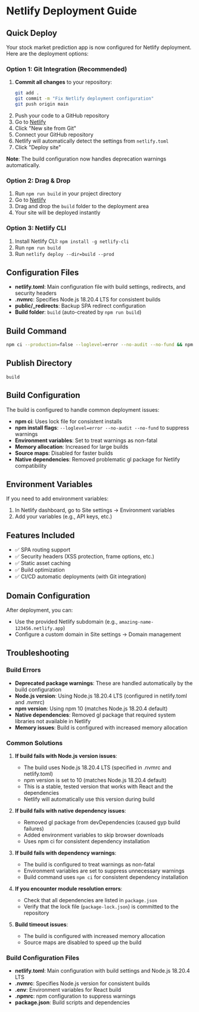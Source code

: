 # Netlify Deployment Guide

## Quick Deploy

Your stock market prediction app is now configured for Netlify deployment. Here are the deployment options:

### Option 1: Git Integration (Recommended)
1. **Commit all changes** to your repository:
   ```bash
   git add .
   git commit -m "Fix Netlify deployment configuration"
   git push origin main
   ```
2. Push your code to a GitHub repository
3. Go to [Netlify](https://app.netlify.com/)
4. Click "New site from Git"
5. Connect your GitHub repository
6. Netlify will automatically detect the settings from `netlify.toml`
7. Click "Deploy site"

**Note**: The build configuration now handles deprecation warnings automatically.

### Option 2: Drag & Drop
1. Run `npm run build` in your project directory
2. Go to [Netlify](https://app.netlify.com/)
3. Drag and drop the `build` folder to the deployment area
4. Your site will be deployed instantly

### Option 3: Netlify CLI
1. Install Netlify CLI: `npm install -g netlify-cli`
2. Run `npm run build`
3. Run `netlify deploy --dir=build --prod`

## Configuration Files

- **netlify.toml**: Main configuration file with build settings, redirects, and security headers
- **.nvmrc**: Specifies Node.js 18.20.4 LTS for consistent builds
- **public/_redirects**: Backup SPA redirect configuration
- **Build folder**: `build` (auto-created by `npm run build`)

## Build Command
```bash
npm ci --production=false --loglevel=error --no-audit --no-fund && npm run build
```

## Publish Directory
```
build
```

## Build Configuration
The build is configured to handle common deployment issues:
- **npm ci**: Uses lock file for consistent installs
- **npm install flags**: `--loglevel=error --no-audit --no-fund` to suppress warnings
- **Environment variables**: Set to treat warnings as non-fatal
- **Memory allocation**: Increased for large builds
- **Source maps**: Disabled for faster builds
- **Native dependencies**: Removed problematic gl package for Netlify compatibility

## Environment Variables
If you need to add environment variables:
1. In Netlify dashboard, go to Site settings → Environment variables
2. Add your variables (e.g., API keys, etc.)

## Features Included
- ✅ SPA routing support
- ✅ Security headers (XSS protection, frame options, etc.)
- ✅ Static asset caching
- ✅ Build optimization
- ✅ CI/CD automatic deployments (with Git integration)

## Domain Configuration
After deployment, you can:
- Use the provided Netlify subdomain (e.g., `amazing-name-123456.netlify.app`)
- Configure a custom domain in Site settings → Domain management

## Troubleshooting

### Build Errors
- **Deprecated package warnings**: These are handled automatically by the build configuration
- **Node.js version**: Using Node.js 18.20.4 LTS (configured in netlify.toml and .nvmrc)
- **npm version**: Using npm 10 (matches Node.js 18.20.4 default)
- **Native dependencies**: Removed gl package that required system libraries not available in Netlify
- **Memory issues**: Build is configured with increased memory allocation

### Common Solutions
1. **If build fails with Node.js version issues**:
   - The build uses Node.js 18.20.4 LTS (specified in .nvmrc and netlify.toml)
   - npm version is set to 10 (matches Node.js 18.20.4 default)
   - This is a stable, tested version that works with React and the dependencies
   - Netlify will automatically use this version during build

2. **If build fails with native dependency issues**:
   - Removed gl package from devDependencies (caused gyp build failures)
   - Added environment variables to skip browser downloads
   - Uses npm ci for consistent dependency installation

3. **If build fails with dependency warnings**:
   - The build is configured to treat warnings as non-fatal
   - Environment variables are set to suppress unnecessary warnings
   - Build command uses `npm ci` for consistent dependency installation

4. **If you encounter module resolution errors**:
   - Check that all dependencies are listed in `package.json`
   - Verify that the lock file (`package-lock.json`) is committed to the repository

5. **Build timeout issues**:
   - The build is configured with increased memory allocation
   - Source maps are disabled to speed up the build

### Build Configuration Files
- **netlify.toml**: Main configuration with build settings and Node.js 18.20.4 LTS
- **.nvmrc**: Specifies Node.js version for consistent builds
- **.env**: Environment variables for React build
- **.npmrc**: npm configuration to suppress warnings
- **package.json**: Build scripts and dependencies
